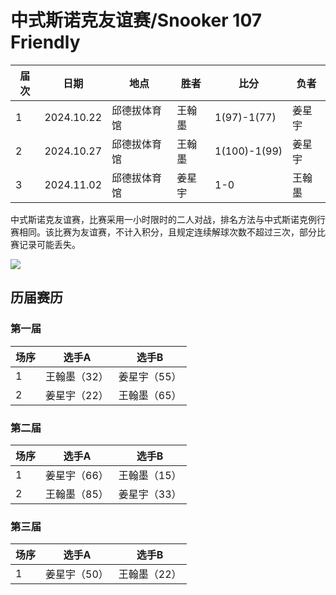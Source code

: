 # 中式斯诺克友谊赛/Snooker 107 Friendly

| 届次 | 日期       | 地点         | 胜者   | 比分 | 负者   |
| ---- | ---------- | ------------ | ------ | ------ | ------ |
| 1    | 2024.10.22  | 邱德拔体育馆 | 王翰墨 | 1(97)-1(77) | 姜星宇 |
| 2 | 2024.10.27 | 邱德拔体育馆 | 王翰墨 | 1(100)-1(99) | 姜星宇 |
| 3 | 2024.11.02 | 邱德拔体育馆 | 姜星宇 | 1-0 | 王翰墨 |

中式斯诺克友谊赛，比赛采用一小时限时的二人对战，排名方法与中式斯诺克例行赛相同。该比赛为友谊赛，不计入积分，且规定连续解球次数不超过三次，部分比赛记录可能丢失。

![](./img/snooker_107_friendly.jpg)

## 历届赛历

### 第一届

| 场序 | 选手A        | 选手B       |
| ---- | ----------- | ----------- |
| 1    | 王翰墨（32） | 姜星宇（55） |
| 2    | 姜星宇（22） | 王翰墨（65） |

### 第二届

| 场序 | 选手A        | 选手B        |
| ---- | ------------ | ------------ |
| 1    | 姜星宇（66） | 王翰墨（15） |
| 2    | 王翰墨（85） | 姜星宇（33） |

### 第三届

| 场序 | 选手A        | 选手B        |
| ---- | ------------ | ------------ |
| 1    | 姜星宇（50） | 王翰墨（22） |
